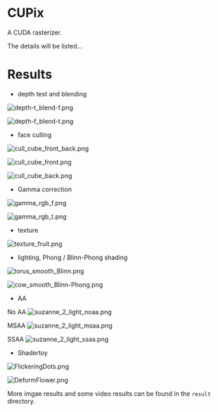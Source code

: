 # CUPix

A CUDA rasterizer.

The details will be listed...

# Results

* depth test and blending

![depth-t_blend-f.png](result/image/depth_blend/depth-t_blend-f.png)

![depth-f_blend-t.png](result/image/depth_blend/depth-f_blend-t.png)

* face culling

![cull_cube_front_back.png](result/image/face_culling/cull_cube_front_back.png)

![cull_cube_front.png](result/image/face_culling/cull_cube_front.png)

![cull_cube_back.png](result/image/face_culling/cull_cube_back.png)

* Gamma correction

![gamma_rgb_f.png](result/image/gamma_correction/gamma_rgb_f.png)

![gamma_rgb_t.png](result/image/gamma_correction/gamma_rgb_t.png)

* texture

![texture_fruit.png](result/image/texture/texture_fruit.png)

* lighting, Phong / Blinn-Phong shading

![torus_smooth_Blinn.png](result/image/lighting/torus_smooth_Blinn-Phong.png)

![cow_smooth_Blinn-Phong.png](result/image/lighting/cow_smooth_Blinn-Phong.png)

* AA

No AA
![suzanne_2_light_noaa.png](result/image/aa/suzanne_2_light_noaa.png)

MSAA
![suzanne_2_light_msaa.png](result/image/aa/suzanne_2_light_msaa.png)

SSAA
![suzanne_2_light_ssaa.png](result/image/aa/suzanne_2_light_ssaa.png)

* Shadertoy

![FlickeringDots.png](result/image/shadertoy/FlickeringDots.png)

![DeformFlower.png](result/image/shadertoy/DeformFlower.png)

More imgae results and some video results can be found in the `result` directory.
